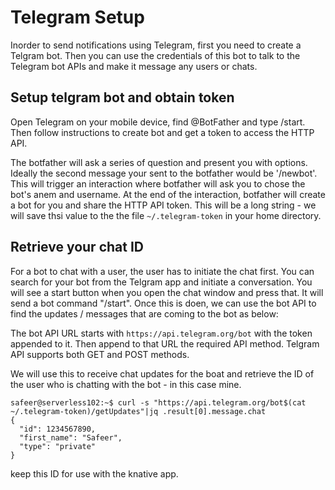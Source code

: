 # Telegram Setup

Inorder to send notifications using Telegram, first you need to create a Telgram bot.  Then you can use the credentials of this bot to talk to the Telegram bot APIs and make it message any users or chats.

## Setup telgram bot and obtain token

Open Telegram on your mobile device, find @BotFather and type
/start. Then follow instructions to create bot and get a token to access the HTTP API.

The botfather will ask a series of question and present you with options.  Ideally the second message your sent to the botfather would be '/newbot'.  This will trigger an interaction where botfather will ask you to chose the bot's anem and username.  At the end of the interaction, botfather will create a bot for you and share the HTTP API token.  This will be a long string - we will save thsi value to the the file `~/.telegram-token` in your home directory.

## Retrieve your chat ID

For a bot to chat with a user, the user has to initiate the chat first.  You can search for your bot from the Telgram app and initiate a conversation.  You will see a start button when you open the chat window and press that.  It will send a bot command "/start".  Once this is doen, we can use the bot API to find the updates / messages that are coming to the bot as below:

The bot API URL starts with `https://api.telegram.org/bot` with the token appended to it.  Then append to that URL the required API method.  Telgram API supports both GET and POST methods.

We will use this to receive chat updates for the boat and retrieve the ID of the user who is chatting with the bot - in this case mine.

```
safeer@serverless102:~$ curl -s "https://api.telegram.org/bot$(cat ~/.telegram-token)/getUpdates"|jq .result[0].message.chat
{
  "id": 1234567890,
  "first_name": "Safeer",
  "type": "private"
}
```

keep this ID for use with the knative app.
